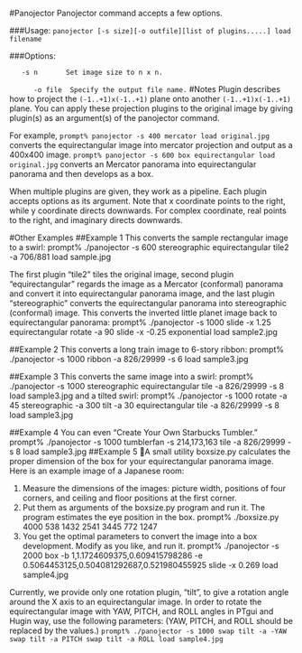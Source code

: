#Panojector
Panojector command accepts a few options.

###Usage:
 `panojector [-s size][-o outfile][list of plugins.....] load filename`

###Options:

`	-s n	   Set image size to n x n.`

`      -o file  Specify the output file name.`
#Notes
Plugin describes how to project the `(-1..+1)x(-1..+1)` plane onto another `(-1..+1)x(-1..+1)` plane. You can apply these projection plugins to the original image by giving plugin(s) as an argument(s) of the panojector command.

For example,
`prompt% panojector -s 400 mercator load original.jpg`
converts the equirectangular image into mercator projection and output as a 400x400 image.
`prompt% panojector -s 600 box equirectangular load original.jpg`
converts an Mercator panorama into equirectangular panorama and then develops as a box.

When multiple plugins are given, they work as a pipeline.  Each plugin accepts options as its argument. Note that x coordinate points to the right, while y coordinate directs downwards. For complex coordinate, real points to the right, and imaginary directs downwards.

#Other Examples
##Example 1
This converts the sample rectangular image to a swirl:
prompt% ./panojector -s 600 stereographic equirectangular tile2 -a 706/881 load sample.jpg

The first plugin “tile2” tiles the original image, second plugin “equirectangular” regards the image as a Mercator (conformal) panorama and convert it into equirectangular panorama image, and the last plugin “stereographic” converts the equirectangular panorama into stereographic (conformal) image.
This converts the inverted little planet image back to equirectangular panorama:
prompt% ./panojector -s 1000 slide -x 1.25 equirectangular rotate -a 90 slide -x -0.25 exponential load sample2.jpg

##Example 2
This converts a long train image to 6-story ribbon:
prompt% ./panojector -s 1000 ribbon -a 826/29999 -s 6 load sample3.jpg

##Example 3
This converts the same image into a swirl:
prompt% ./panojector -s 1000 stereographic equirectangular tile -a 826/29999 -s 8 load sample3.jpg
and a tilted swirl:
prompt% ./panojector -s 1000 rotate -a 45 stereographic -a 300 tilt -a 30 equirectangular tile -a 826/29999 -s 8 load sample3.jpg

##Example 4
You can even “Create Your Own Starbucks Tumbler.”
prompt% ./panojector -s 1000 tumblerfan -s 214,173,163 tile -a 826/29999 -s 8 load sample3.jpg
##Example 5
A small utility boxsize.py calculates the proper dimension of the box for your equirectangular panorama image. Here is an example image of a Japanese room:
1. Measure the dimensions of the images: picture width, positions of four corners, and ceiling and floor positions at the first corner. 
2. Put them as arguments of the boxsize.py program and run it. The program estimates the eye position in the box.
prompt% ./boxsize.py 4000 538 1432 2541 3445 772 1247
3. You get the optimal parameters to convert the image into a box development. Modify as you like, and run it.
prompt% ./panojector -s 2000 box -b 1,1.1724609375,0.609415798286 -e 0.5064453125,0.504081292687,0.521980455925 slide -x 0.269 load sample4.jpg

Currently, we provide only one rotation plugin, “tilt”, to give a rotation angle around the X axis to an equirectangular image.  In order to rotate the equirectangular image with YAW, PITCH, and ROLL angles in  PTgui and Hugin way, use the following parameters: (YAW, PITCH, and ROLL should be replaced by the values.)
`prompt% ./panojector -s 1000 swap tilt -a -YAW swap tilt -a PITCH swap tilt -a ROLL load sample4.jpg`
